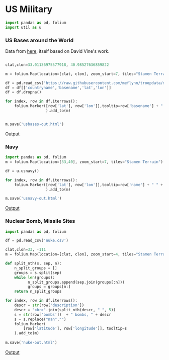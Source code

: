# US Military

```python
import pandas as pd, folium
import util as u
```

<a name='bases'/>

### US Bases around the World

Data from [here](https://github.com/meflynn/troopdata), itself based
on David Vine's work.

```python

clat,clon=33.01136975577918, 40.98527636859822

m = folium.Map(location=[clat, clon], zoom_start=7, tiles="Stamen Terrain")

df = pd.read_csv("https://raw.githubusercontent.com/meflynn/troopdata/master/data-raw/basedata.csv",encoding = "ISO-8859-1", engine='python')
df = df[['countryname','basename','lat','lon']]
df = df.dropna()

for index, row in df.iterrows():
    folium.Marker([row['lat'], row['lon']],tooltip=row['basename'] + " " + row['countryname']
                  ).add_to(m)


m.save('usbases-out.html')
```

[Output](usbases-out.html)

### Navy

<a name='navy'/>

```python
import pandas as pd, folium
m = folium.Map(location=[33,40], zoom_start=7, tiles="Stamen Terrain")

df = u.usnavy()

for index, row in df.iterrows():
    folium.Marker([row['lat'], row['lon']],tooltip=row['name'] + " " + row['bearing'] + " " + row['speed']
                  ).add_to(m)

m.save('usnavy-out.html')
```

[Output](usnavy-out.html)

<a name='nuke'/>

### Nuclear Bomb, Missile Sites

```python
import pandas as pd, folium

df = pd.read_csv('nuke.csv')

clat,clon=33, -111
m = folium.Map(location=[clat, clon], zoom_start=4, tiles="Stamen Terrain")

def split_nth(s, sep, n):
    n_split_groups = []
    groups = s.split(sep)
    while len(groups):
    	  n_split_groups.append(sep.join(groups[:n]))
    	  groups = groups[n:]
    return n_split_groups

for index, row in df.iterrows():
    descr = str(row['description'])
    descr = "<br>".join(split_nth(descr, " ", 5))
    s = str(row['bombs'])  + " bombs, " + descr
    s = s.replace("nan","")
    folium.Marker(        
        [row['latitude'], row['longitude']], tooltip=s
    ).add_to(m)
    
m.save('nuke-out.html')    
```

[Output](nuke-out.html)

